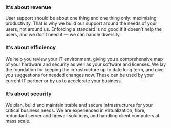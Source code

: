 ### It’s about revenue

User support should be about one thing and one thing only: maximizing productivity. That is why we build our support around the needs of your users, not around us. Enforcing a standard is no good if it doesn’t help the users, and we don’t need it — we can handle diversity.

### It’s about efficiency

We help you review your IT environment, giving you a comprehensive map of your hardware and security as well as your software and licenses. We lay the foundation for keeping the infrastructure up to date long term, and give you suggestions for needed changes now. These can be used by your current IT partner or by us to accelerate your business.

### It’s about security

We plan, build and maintain stable and secure infrastructures for your critical business needs. We are experienced in virtualization, fibre, redundant server and firewall solutions, and handling client computers at mass scale.

